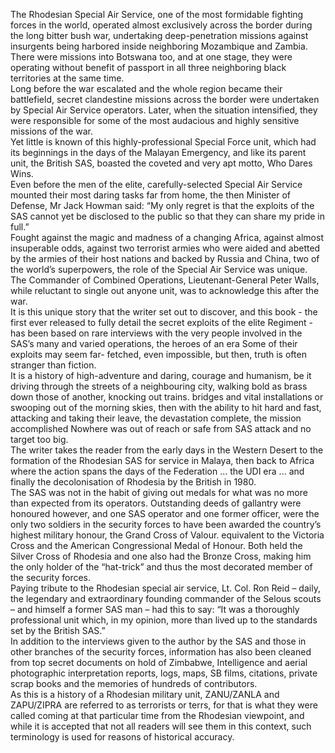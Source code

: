 The Rhodesian Special Air Service, one of the most formidable fighting forces in the world, operated almost exclusively across the border during the long bitter bush war, undertaking deep-penetration missions against insurgents being harbored inside neighboring Mozambique and Zambia.  
There were missions into Botswana too, and at one stage, they were operating without benefit of passport in all three neighboring black territories at the same time.  
Long before the war escalated and the whole region became their battlefield, secret clandestine missions across the border were undertaken by Special Air Service operators. Later, when the situation intensified, they were responsible for some of the most audacious and highly sensitive missions of the war.  
Yet little is known of this highly-professional Special Force unit, which had its beginnings in the days of the Malayan Emergency, and like its parent unit, the British SAS, boasted the coveted and very apt motto, Who Dares Wins.  
Even before the men of the elite, carefully-selected Special Air Service mounted their most daring tasks far from home, the then Minister of Defense, Mr Jack Howman said: “My only regret is that the exploits of the SAS cannot yet be disclosed to the public so that they can share my pride in full.”  
Fought against the magic and madness of a changing Africa, against almost insuperable odds, against two terrorist armies who were aided and abetted by the armies of their host nations and backed by Russia and China, two of the world’s superpowers, the role of the Special Air Service was unique. The Commander of Combined Operations, Lieutenant-General Peter Walls, while reluctant to single out anyone unit, was to acknowledge this after the war.  
It is this unique story that the writer set out to discover, and this book - the first ever released to fully detail the secret exploits of the elite Regiment - has been based on rare interviews with the very people involved in the SAS’s many and varied operations, the heroes of an era Some of their exploits may seem far- fetched, even impossible, but then, truth is often stranger than fiction.  
It is a history of high-adventure and daring, courage and humanism, be it driving through the streets of a neighbouring city, walking bold as brass down those of another, knocking out trains. bridges and vital installations or swooping out of the morning skies, then with the ability to hit hard and fast, attacking and taking their leave, the devastation complete, the mission accomplished Nowhere was out of reach or safe from SAS attack and no target too big.  
The writer takes the reader from the early days in the Western Desert to the formation of the Rhodesian SAS for service in Malaya, then back to Africa where the action spans the days of the Federation ... the UDI era ... and finally the decolonisation of Rhodesia by the British in 1980.  
The SAS was not in the habit of giving out medals for what was no more than expected from its operators. Outstanding deeds of gallantry were honoured however, and one SAS operator and one former officer, were the only two soldiers in the security forces to have been awarded the country’s highest military honour, the Grand Cross of Valour. equivalent to the Victoria Cross and the American Congressional Medal of Honour. Both held the Silver Cross of Rhodesia and one also had the Bronze Cross, making him the only holder of the “hat-trick” and thus the most decorated member of the security forces.  
Paying tribute to the Rhodesian special air service, Lt. Col. Ron Reid – daily, the legendary and extraordinary founding commander of the Selous scouts – and himself a former SAS man – had this to say: “It was a thoroughly professional unit which, in my opinion, more than lived up to the standards set by the British SAS.”  
In addition to the interviews given to the author by the SAS and those in other branches of the security forces, information has also been cleaned from top secret documents on hold of Zimbabwe, Intelligence and aerial photographic interpretation reports, logs, maps, SB films, citations, private scrap books and the memories of hundreds of contributors.  
As this is a history of a Rhodesian military unit, ZANU/ZANLA and ZAPU/ZIPRA are referred to as terrorists or terrs, for that is what they were called coming at that particular time from the Rhodesian viewpoint, and while it is accepted that not all readers will see them in this context, such terminology is used for reasons of historical accuracy.
